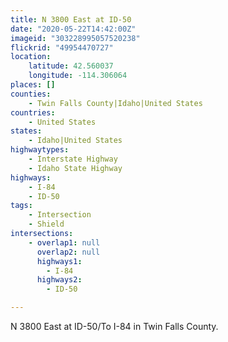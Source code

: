 ```yaml
---
title: N 3800 East at ID-50
date: "2020-05-22T14:42:00Z"
imageid: "303228995057520238"
flickrid: "49954470727"
location:
    latitude: 42.560037
    longitude: -114.306064
places: []
counties:
    - Twin Falls County|Idaho|United States
countries:
    - United States
states:
    - Idaho|United States
highwaytypes:
    - Interstate Highway
    - Idaho State Highway
highways:
    - I-84
    - ID-50
tags:
    - Intersection
    - Shield
intersections:
    - overlap1: null
      overlap2: null
      highways1:
        - I-84
      highways2:
        - ID-50

---
```

N 3800 East at ID-50/To I-84 in Twin Falls County.